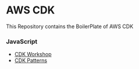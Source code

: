 # AWS CDK
This Repository contains the BoilerPlate of AWS CDK

### JavaScript
- [CDK Workshop](https://cdkworkshop.com/)
- [CDK Patterns](https://cdkpatterns.com/patterns/well-architected/)

